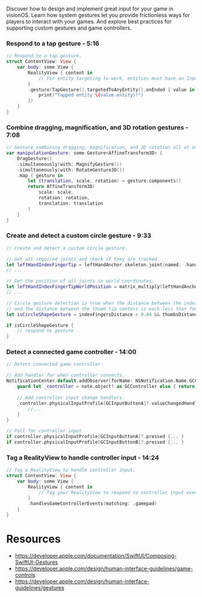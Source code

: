 Discover how to design and implement great input for your game in visionOS. Learn how system gestures let you provide frictionless ways for players to interact with your games. And explore best practices for supporting custom gestures and game controllers.

### Respond to a tap gesture - 5:16
```swift
// Respond to a tap gesture.
struct ContentView: View {
    var body: some View {
        RealityView { content in
            // For entity targeting to work, entities must have an InputTargetComponent and a CollisionComponent!
        }
        .gesture(TapGesture().targetedToAnyEntity().onEnded { value in
            print("Tapped entity \(value.entity)!")
        })
    }
}
```

### Combine dragging, magnification, and 3D rotation gestures - 7:08
```swift
// Gesture combining dragging, magnification, and 3D rotation all at once.
var manipulationGesture: some Gesture<AffineTransform3D> {
    DragGesture()
    .simultaneously(with: MagnifyGesture())
    .simultaneously(with: RotateGesture3D())
    .map { gesture in
        let (translation, scale, rotation) = gesture.components()
        return AffineTransform3D(
            scale: scale,
            rotation: rotation,
            translation: translation
        )
    }
}
```

### Create and detect a custom circle gesture - 9:33
```swift
// Create and detect a custom circle gesture.

// Get all required joints and check if they are tracked.
let leftHandIndexFingerTip = leftHandAnchor.skeleton.joint(named: .handIndexFingerTip)
// ...

// Get the position of all joints in world coordinates.
let leftHandIndexFingerTipWorldPosition = matrix_multiply(leftHandAnchor.originFromAnchorTransform, leftHandIndexFingerTip.anchorFromJointTransform).columns.3.xyz
// ...

// Circle gesture detection is true when the distance between the index finger tips centers
// and the distance between the thumb tip centers is each less than four centimeters.
let isCircleShapeGesture = indexFingersDistance < 0.04 && thumbsDistance < 0.04

if isCircleShapeGesture {
    // respond to gesture
}
```

### Detect a connected game controller - 14:00
```swift
// Detect connected game controller.

// Add handler for when controller connects.
NotificationCenter.default.addObserver(forName: NSNotification.Name.GCControllerDidConnect, object: nil, queue: nil) { (note) in
    guard let _controller = note.object? as GCController else { return }
    
    // Add controller input change handlers.
    _controller.physicalInputProfile[GCInputButtonA]?.valueChangedHandler = {
        //...
    }
}

// Poll for controller input
if controller.physicalInputProfile[GCInputButtonA]?.pressed {... }
if controller.physicalInputProfile[GCInputButtonB]?.pressed {... }
```

### Tag a RealityView to handle controller input - 14:24
```swift
// Tag a RealityView to handle controller input.
struct ContentView: View {
    var body: some View {
        RealityView { content in
            // Tag your RealityView to respond to controller input events.
        }
        .handlesGameControllerEvents(matching: .gamepad)
    }
}
```
# Resources

* https://developer.apple.com/documentation/SwiftUI/Composing-SwiftUI-Gestures
* https://developer.apple.com/design/human-interface-guidelines/game-controls
* https://developer.apple.com/design/human-interface-guidelines/gestures
